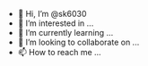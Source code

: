 - 👋 Hi, I’m @sk6030
- 👀 I’m interested in ...
- 🌱 I’m currently learning ...
- 💞️ I’m looking to collaborate on ...
- 📫 How to reach me ...

<!---
-------------------------------------------------------------------------------------
-- Script de TNR (EXCEPT)
-------------------------------------------------------------------------------------

DECLARE @Suffixe_Source VARCHAR(255);
DECLARE @Suffixe_Cible VARCHAR(255);

SET @Suffixe_Source = '';
SET @Suffixe_Cible = '';

-------------------------------------------------------------------
-- On génère les SELECT
-------------------------------------------------------------------

DROP TABLE IF EXISTS #Tmp_ColonneExclues

CREATE TABLE #Tmp_ColonneExclues (
       Colonne VARCHAR(255)
)

----------------------------------------------------------------
-- Il faut lister les champs qui NE DOIVENT PAS être vérifiés
----------------------------------------------------------------
INSERT INTO #Tmp_ColonneExclues (Colonne)
SELECT 'dt_int_tech' UNION 
SELECT 'ExecutionId_dwh' UNION 
SELECT 'ActionId_Dwh';
----------------------------------------------------------------

WITH Liste_Table_Colonne AS
(
       Select distinct C2.TABLE_CATALOG + '.' + C2.TABLE_SCHEMA + '.' + C2.TABLE_NAME AS NomTable,
       substring((Select ', ['+C1.COLUMN_NAME + ']' AS [text()]
       From 
             ODV.INFORMATION_SCHEMA.COLUMNS  C1
       Where 
                    C1.TABLE_NAME = C2.TABLE_NAME
             and C1.COLUMN_NAME not in (select Colonne from #Tmp_ColonneExclues)
			 
       ORDER BY C1.TABLE_NAME
       For XML PATH ('')),2, 200000) AS Colonnes
       From 
             ODV.INFORMATION_SCHEMA.COLUMNS C2
             INNER JOIN ODV.INFORMATION_SCHEMA.TABLES T
                    ON           C2.TABLE_NAME = T.TABLE_NAME 
                          AND T.TABLE_TYPE = 'BASE TABLE'
						  and C2.TABLE_SCHEMA='isi'
						 
		 
)

/*****************************************************************
** Il faut décommenter le bloc ci-dessous à lancer (puis lancer la requête).
** Attention : 1 seul bloc doit être décommenté.
******************************************************************/
/*
 --Génération des "COUNT Source VS COUNT Cible"
SELECT 'SELECT ''' + NomTable + @Suffixe_Source + ''' AS NomTable_Source, Source.NbLigne_Source, ''' + NomTable + @Suffixe_Cible + ''' AS NomTable_Cible, Cible.NbLigne_Cible FROM (SELECT COUNT(1) NbLigne_Source FROM ' + NomTable + @Suffixe_Source + ') Source LEFT OUTER JOIN (SELECT COUNT(1) NbLigne_Cible FROM ' + NomTable + @Suffixe_Cible + ') Cible ON 1=1 UNION '
FROM Liste_Table_Colonne

*/

 --Génération des COUNT des "Source EXCEPT Cible"
SELECT 'SELECT ''' + NomTable + ''' AS NomTable, COUNT(1) AS NbDifferences FROM ( SELECT '+ Colonnes + ' FROM ' + NomTable + @Suffixe_Source + ' EXCEPT SELECT ' + Colonnes + ' FROM ' + NomTable + @Suffixe_Cible + ') A UNION '
FROM Liste_Table_Colonne
/*
-- Génération des COUNT des "Cible EXCEPT Source"
SELECT 'SELECT ''' + NomTable + ''' AS NomTable, COUNT(1) AS NbDifferences FROM ( SELECT '+ Colonnes + ' FROM ' + NomTable + @Suffixe_Cible + ' EXCEPT SELECT ' + Colonnes + ' FROM ' + NomTable + @Suffixe_Source + ') A UNION '
FROM Liste_Table_Colonne

-- Génération des "Source EXCEPT Cible"
SELECT 'SELECT ' + Colonnes + ' FROM ' + NomTable + @Suffixe_Source + ' EXCEPT SELECT ' + Colonnes + ' FROM ' + NomTable + @Suffixe_Cible + ';'
FROM Liste_Table_Colonne

-- Génération des "Cible EXCEPT Source"
SELECT 'SELECT ' + Colonnes + ' FROM ' + NomTable + @Suffixe_Cible + ' EXCEPT SELECT ' + Colonnes + ' FROM ' + NomTable + @Suffixe_Source + ';'
FROM Liste_Table_Colonne

*/





--->


